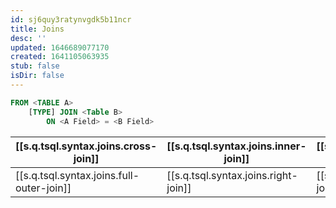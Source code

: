 ```yaml
---
id: sj6quy3ratynvgdk5b11ncr
title: Joins
desc: ''
updated: 1646689077170
created: 1641105063935
stub: false
isDir: false
---
```




```sql
FROM <TABLE A>
	[TYPE] JOIN <Table B>
		ON <A Field> = <B Field>
```

| [[s.q.tsql.syntax.joins.cross-join]]      | [[s.q.tsql.syntax.joins.inner-join]] | [[s.q.tsql.syntax.joins.left-join]]            |
|-------------------------------------------|--------------------------------------|------------------------------------------------|
| [[s.q.tsql.syntax.joins.full-outer-join]] | [[s.q.tsql.syntax.joins.right-join]] | [[s.q.tsql.syntax.joins.left-join-where-null]] |
